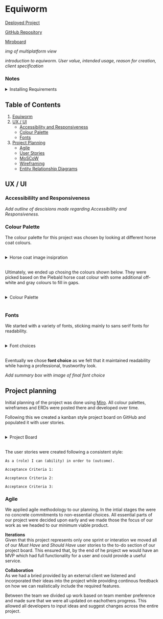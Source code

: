 # Equiworm

[Deployed Project]()

[GitHub Repository](https://github.com/LukeI50/Horse-Site/)

[Miroboard](https://miro.com/app/board/uXjVL2snal4=/)

_img of multiplatform view_

_introduction to equiworm. User value, intended usage, reason for creation, client specification_

### Notes

<details>
<summary>Installing Requirements</summary>

To install all requirements from requirements.txt run...
`pip3 install -r requirements.txt`

If Psycopg2 fails install on environment, run
`pip3 install psycopg2~=2.9.10`

</details>

## Table of Contents

1. [Equiworm](#equiworm)
2. [UX / UI](#ux--ui)
    - [Accessibility and Responsiveness](#accessibililty-and-responsiveness)
    - [Colour Palette](#colour-palette)
    - [Fonts](#fonts)
3. [Project Planning](#)
    - [Agile](#agile)
    - [User Stories](#user-stories)
    - [MoSCoW](#moscow)
    - [Wireframing](#wireframing)
    - [Entity Relationship Diagrams](#entity-relationship-diagrams)

## UX / UI



### Accessibililty and Responsiveness

_Add outline of descisions made regarding Accessibililty and Responsiveness._

### Colour Palette

The colour palette for this project was chosen by looking at different horse coat colours.

<br>
<details>  
  <summary>Horse coat image insipration</summary>    
      <img src="" alt="Horse coats">
</details>
<br>

Ultimately, we ended up chosing the colours shown below. They were picked based on the Piebald horse coat colour with some additional off-white and gray colours to fill in gaps.

<br>
<details>  
  <summary>Colour Palette</summary>    
      <img src="" alt="Colour palette">
</details>
<br>

### Fonts 

We started with a variety of fonts, sticking mainly to sans serif fonts for readability.

<br>
<details>  
  <summary>Font choices</summary>    
      <img src="" alt="Inital font choices">
</details>
<br>

Eventually we chose __font choice__ as we felt that it maintained readability while having a professional, trustworthy look.


_Add summary box with image of final font choice_

## Project planning 


Initial planning of the project was done using [Miro](https://miro.com). All colour palettes, wireframes and ERDs were posted there and developed over time.

Following this we created a kanban style project board on GitHub and populated it with user stories.

<br>
<details>  
  <summary>Project Board</summary>    
      <img src="" alt="project board">
</details>
<br>

The user stories were created following a consistent style:

```
As a (role) I can (ability) in order to (outcome).

Acceptance Criteria 1:

Acceptance Criteria 2: 

Acceptance Criteria 3: 
```

### Agile 

We applied agile methodology to our planning. In the intial stages the were no concrete commitments to non-essential choices. All essential parts of our project were decided upon early and we made those the focus of our work as we headed to our minimum viable product.

__Iterations__
<br>
Given that this project represents only one sprint or interation we moved all of our _Must Have_ and _Should Have_ user stories to the to-do section of our project board. This ensured that, by the end of he project we would have an MVP which had full functionality for a user and could provide a useful service.

__Collaboration__
<br>
As we had a bried provided by an external client we listened and incorporated their ideas into the project while providing continous feedback on how we can realistically include the required features.

Between the team we divided up work based on team member preference and made sure that we were all updated on eachothers progress. This allowed all developers to input ideas and suggest changes across the entire project.